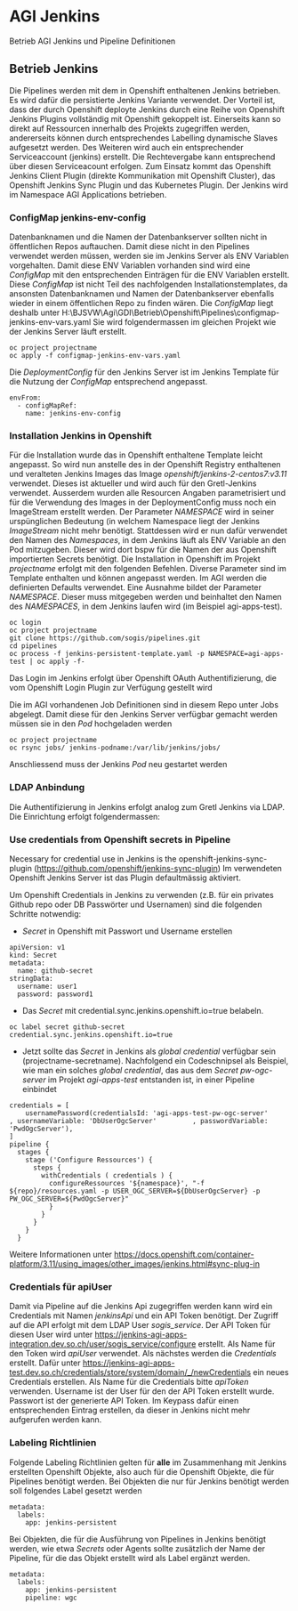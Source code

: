# AGI Jenkins
Betrieb AGI Jenkins und Pipeline Definitionen

## Betrieb Jenkins
Die Pipelines werden mit dem in Openshift enthaltenen Jenkins betrieben.
Es wird dafür die persistierte Jenkins Variante verwendet. Der Vorteil ist, dass der durch Openshift deployte Jenkins durch eine Reihe von Openshift Jenkins Plugins vollständig mit Openshift gekoppelt ist.
Einerseits kann so direkt auf Ressourcen innerhalb des Projekts zugegriffen werden, andererseits können durch entsprechendes Labelling dynamische Slaves aufgesetzt werden. Des Weiteren wird auch ein entsprechender Serviceaccount (jenkins) erstellt. Die Rechtevergabe kann entsprechend über diesen Serviceacount erfolgen.
Zum Einsatz kommt das Openshift Jenkins Client Plugin (direkte Kommunikation mit Openshift Cluster), das Openshift Jenkins Sync Plugin und das Kubernetes Plugin.
Der Jenkins wird im Namespace AGI Applications betrieben.
### ConfigMap jenkins-env-config
Datenbanknamen und die Namen der Datenbankserver sollten nicht in öffentlichen Repos auftauchen. Damit diese nicht in den Pipelines verwendet werden müssen, werden sie im Jenkins Server als ENV Variablen vorgehalten.
Damit diese ENV Variablen vorhanden sind wird eine *ConfigMap* mit den entsprechenden Einträgen für die ENV Variablen erstellt. Diese *ConfigMap* ist nicht Teil des nachfolgenden Installationstemplates, da ansonsten Datenbanknamen und
Namen der Datenbankserver ebenfalls wieder in einem öffentlichen Repo zu finden wären. Die *ConfigMap* liegt deshalb unter H:\BJSVW\Agi\GDI\Betrieb\Openshift\Pipelines\configmap-jenkins-env-vars.yaml
Sie wird folgendermassen im gleichen Projekt wie der Jenkins Server läuft erstellt.
```
oc project projectname
oc apply -f configmap-jenkins-env-vars.yaml
```
Die *DeploymentConfig* für den Jenkins Server ist im Jenkins Template für die Nutzung der *ConfigMap* entsprechend angepasst.
```
envFrom:
  - configMapRef:
    name: jenkins-env-config
```

### Installation Jenkins in Openshift
Für die Installation wurde das in Openshift enthaltene Template leicht angepasst.
So wird nun anstelle des in der Openshift Registry enthaltenen und veralteten Jenkins Images das Image *openshift/jenkins-2-centos7:v3.11* verwendet. Dieses ist aktueller und wird auch für den Gretl-Jenkins verwendet.
Ausserdem wurden alle Resourcen Angaben parametrisiert und für die Verwendung des Images in der DeploymentConfig muss noch ein ImageStream erstellt werden. Der Parameter *NAMESPACE* wird in seiner urspünglichen Bedeutung (in welchem
Namespace liegt der Jenkins *ImageStream* nicht mehr benötigt. Stattdessen wird er nun dafür verwendet den Namen des *Namespaces*, in dem Jenkins läuft als ENV Variable an den Pod mitzugeben. Dieser wird dort bspw für die Namen der aus
Openshift importierten Secrets benötigt.
Die Installation in Openshift im Projekt *projectname* erfolgt mit den folgenden Befehlen. Diverse Parameter sind im Template enthalten und können angepasst werden.
Im AGI werden die definierten Defaults verwendet. Eine Ausnahme bildet der Parameter *NAMESPACE*. Dieser muss mitgegeben werden und beinhaltet den Namen des *NAMESPACES*, in dem Jenkins laufen wird (im Beispiel agi-apps-test).

```
oc login
oc project projectname
git clone https://github.com/sogis/pipelines.git
cd pipelines
oc process -f jenkins-persistent-template.yaml -p NAMESPACE=agi-apps-test | oc apply -f- 
```
Das Login im Jenkins erfolgt über Openshift OAuth Authentifizierung, die vom Openshift Login Plugin zur Verfügung gestellt wird

Die im AGI vorhandenen Job Definitionen sind in diesem Repo unter Jobs abgelegt. Damit diese für den Jenkins Server verfügbar gemacht werden müssen sie in den *Pod* hochgeladen werden
```
oc project projectname
oc rsync jobs/ jenkins-podname:/var/lib/jenkins/jobs/
```
Anschliessend muss der Jenkins *Pod* neu gestartet werden

### LDAP Anbindung
Die Authentifizierung in Jenkins erfolgt analog zum Gretl Jenkins via LDAP.
Die Einrichtung erfolgt folgendermassen:

### Use credentials from Openshift secrets in Pipeline

Necessary for credential use in Jenkins is the openshift-jenkins-sync-plugin (https://github.com/openshift/jenkins-sync-plugin)
Im verwendeten Openshift Jenkins Server ist das Plugin defaultmässig aktiviert.

Um Openshift Credentials in Jenkins zu verwenden (z.B. für ein privates Github repo oder DB Passwörter und Usernamen) sind die folgenden Schritte notwendig:

* *Secret* in Openshift mit Passwort und Username erstellen
```
apiVersion: v1
kind: Secret
metadata:
  name: github-secret
stringData:
  username: user1
  password: password1
```
* Das *Secret* mit credential.sync.jenkins.openshift.io=true belabeln.
```
oc label secret github-secret credential.sync.jenkins.openshift.io=true
```
* Jetzt sollte das *Secret* in Jenkins als *global credential* verfügbar sein (projectname-secretname). Nachfolgend ein Codeschnipsel als Beispiel, wie man ein solches *global credential*, das aus dem *Secret* 
*pw-ogc-server* im Projekt *agi-apps-test* entstanden ist, in einer Pipeline einbindet
```
credentials = [
    usernamePassword(credentialsId: 'agi-apps-test-pw-ogc-server'          , usernameVariable: 'DbUserOgcServer'         , passwordVariable: 'PwdOgcServer'),
]
pipeline {
  stages {
    stage ('Configure Ressources') {
      steps {
        withCredentials ( credentials ) {
          configureRessources '${namespace}', "-f ${repo}/resources.yaml -p USER_OGC_SERVER=${DbUserOgcServer} -p PW_OGC_SERVER=${PwdOgcServer}"
          }
        }
      }
    }
  }
```

Weitere Informationen unter https://docs.openshift.com/container-platform/3.11/using_images/other_images/jenkins.html#sync-plug-in

### Credentials für apiUser
Damit via Pipeline auf die Jenkins Api zugegriffen werden kann wird ein Credentials mit Namen *jenkinsApi* und ein API Token benötigt.
Der Zugriff auf die API erfolgt mit dem LDAP User *sogis_service*. Der API Token für diesen User wird unter https://jenkins-agi-apps-integration.dev.so.ch/user/sogis_service/configure erstellt.
Als Name für den Token wird *apiUser* verwendet. Als nächstes werden die *Credentials* erstellt.
Dafür unter https://jenkins-agi-apps-test.dev.so.ch/credentials/store/system/domain/_/newCredentials ein neues Credentials erstellen.
Als Name für die Credentials bitte *apiToken* verwenden. Username ist der User für den der API Token erstellt wurde. Passwort ist der generierte API Token. Im Keypass dafür einen entsprechenden Eintrag erstellen, da dieser in Jenkins nicht mehr aufgerufen werden kann.

### Labeling Richtlinien
Folgende Labeling Richtlinien gelten für **alle** im Zusammenhang mit Jenkins erstellten Openshift Objekte, also auch für die Openshift Objekte, die für Pipelines benötigt werden.
Bei Objekten die nur für Jenkins benötigt werden soll folgendes Label gesetzt werden
```
metadata:
  labels:
    app: jenkins-persistent
```

Bei Objekten, die für die Ausführung von Pipelines in Jenkins benötigt werden, wie etwa *Secrets* oder Agents sollte zusätzlich der Name der Pipeline, für die das Objekt erstellt wird als Label ergänzt werden.
```
metadata:
  labels:
    app: jenkins-persistent
    pipeline: wgc
```
